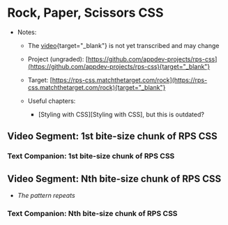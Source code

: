 # Rock, Paper, Scissors CSS

- Notes:

  - The [video](https://uchicago.hosted.panopto.com/Panopto/Pages/Viewer.aspx?id=d8c4d225-34ea-4fb9-b14f-ab9e00dd4f60&start=0){target="_blank"} is not yet transcribed and may change

  - Project (ungraded): [https://github.com/appdev-projects/rps-css](https://github.com/appdev-projects/rps-css){target="_blank"}

  - Target: [https://rps-css.matchthetarget.com/rock](https://rps-css.matchthetarget.com/rock){target="_blank"}

  - Useful chapters:

    - [Styling with CSS][Styling with CSS], but this is outdated?

## Video Segment: 1st bite-size chunk of RPS CSS

### Text Companion: 1st bite-size chunk of RPS CSS

## Video Segment: Nth bite-size chunk of RPS CSS

  - *The pattern repeats*

### Text Companion: Nth bite-size chunk of RPS CSS